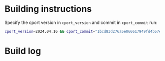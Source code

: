 # Building instructions

Specify the cport version in `cport_version` and commit in `cport_commit` run:

```bash
cport_version=2024.04.16 && cport_commit="1bcd83d276a5e066617949fd4b57e6585106636f" && docker build ./ -t pegi3s/cport:${cport_version} --build-arg COMMIT=${cport_commit}  && docker tag pegi3s/cport:${cport_version} pegi3s/cport:latest
```

# Build log